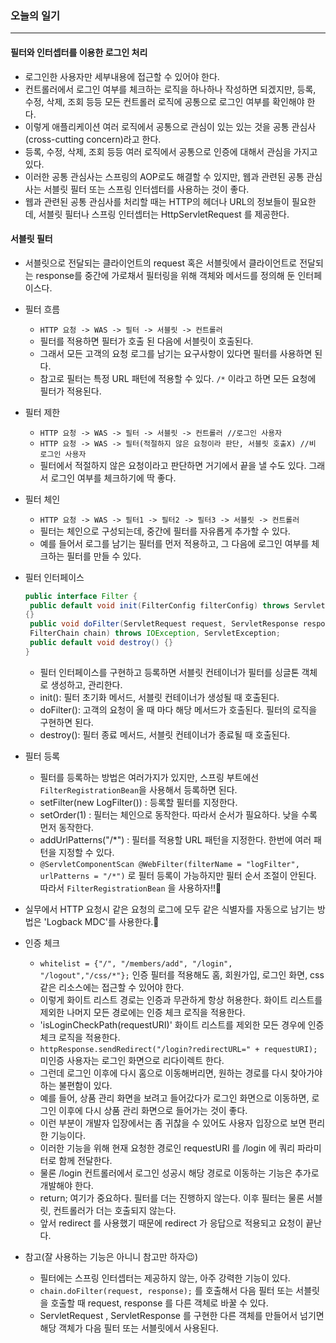 
### 오늘의 일기
---
#### 필터와 인터셉터를 이용한 로그인 처리
+ 로그인한 사용자만 세부내용에 접근할 수 있어야 한다.
+ 컨트롤러에서 로그인 여부를 체크하는 로직을 하나하나 작성하면 되겠지만, 등록, 수정, 삭제, 조회 등등 모든 컨트롤러 로직에 공통으로 로그인 여부를 확인해야 한다.
+ 이렇게 애플리케이션 여러 로직에서 공통으로 관심이 있는 있는 것을 공통 관심사(cross-cutting concern)라고 한다. 
+ 등록, 수정, 삭제, 조회 등등 여러 로직에서 공통으로 인증에 대해서 관심을 가지고 있다.
+ 이러한 공통 관심사는 스프링의 AOP로도 해결할 수 있지만, 웹과 관련된 공통 관심사는 서블릿 필터 또는 스프링 인터셉터를 사용하는 것이 좋다. 
+ 웹과 관련된 공통 관심사를 처리할 때는 HTTP의 헤더나 URL의 정보들이 필요한데, 서블릿 필터나 스프링 인터셉터는 HttpServletRequest 를 제공한다.

#### 서블릿 필터
+ 서블릿으로 전달되는 클라이언트의 request 혹은 서블릿에서 클라이언트로 전달되는 response를 중간에 가로채서 필터링을 위해 객체와 메서드를 정의해 둔 인터페이스다.
+ 필터 흐름
  + `HTTP 요청 -> WAS -> 필터 -> 서블릿 -> 컨트롤러`
  + 필터를 적용하면 필터가 호출 된 다음에 서블릿이 호출된다. 
  + 그래서 모든 고객의 요청 로그를 남기는 요구사항이 있다면 필터를 사용하면 된다. 
  + 참고로 필터는 특정 URL 패턴에 적용할 수 있다. `/*` 이라고 하면 모든 요청에 필터가 적용된다.
+ 필터 제한
  + `HTTP 요청 -> WAS -> 필터 -> 서블릿 -> 컨트롤러 //로그인 사용자`
  + `HTTP 요청 -> WAS -> 필터(적절하지 않은 요청이라 판단, 서블릿 호출X) //비 로그인 사용자`
  + 필터에서 적절하지 않은 요청이라고 판단하면 거기에서 끝을 낼 수도 있다. 그래서 로그인 여부를 체크하기에 딱 좋다.
+ 필터 체인
  + `HTTP 요청 -> WAS -> 필터1 -> 필터2 -> 필터3 -> 서블릿 -> 컨트롤러`
  + 필터는 체인으로 구성되는데, 중간에 필터를 자유롭게 추가할 수 있다. 
  + 예를 들어서 로그를 남기는 필터를 먼저 적용하고, 그 다음에 로그인 여부를 체크하는 필터를 만들 수 있다.

+ 필터 인터페이스
  ```java
  public interface Filter {
   public default void init(FilterConfig filterConfig) throws ServletException 
  {}
   public void doFilter(ServletRequest request, ServletResponse response,
   FilterChain chain) throws IOException, ServletException;
   public default void destroy() {}
  }
  ```
  + 필터 인터페이스를 구현하고 등록하면 서블릿 컨테이너가 필터를 싱글톤 객체로 생성하고, 관리한다.
  + init(): 필터 초기화 메서드, 서블릿 컨테이너가 생성될 때 호출된다.
  + doFilter(): 고객의 요청이 올 때 마다 해당 메서드가 호출된다. 필터의 로직을 구현하면 된다.
  + destroy(): 필터 종료 메서드, 서블릿 컨테이너가 종료될 때 호출된다.
+ 필터 등록
  + 필터를 등록하는 방법은 여러가지가 있지만, 스프링 부트에선 `FilterRegistrationBean`을 사용해서 등록하면 된다.
  + setFilter(new LogFilter()) : 등록할 필터를 지정한다.
  + setOrder(1) : 필터는 체인으로 동작한다. 따라서 순서가 필요하다. 낮을 수록 먼저 동작한다.
  + addUrlPatterns("/*") : 필터를 적용할 URL 패턴을 지정한다. 한번에 여러 패턴을 지정할 수 있다.
  + `@ServletComponentScan @WebFilter(filterName = "logFilter", urlPatterns = "/*")` 로 필터 등록이 가능하지만 필터 순서 조절이 안된다. 따라서 `FilterRegistrationBean` 을 사용하자!!🎃
+ 실무에서 HTTP 요청시 같은 요청의 로그에 모두 같은 식별자를 자동으로 남기는 방법은 'Logback MDC'를 사용한다.🎃

+ 인증 체크
  + `whitelist = {"/", "/members/add", "/login", "/logout","/css/*"};` 인증 필터를 적용해도 홈, 회원가입, 로그인 화면, css 같은 리소스에는 접근할 수 있어야 한다. 
  + 이렇게 화이트 리스트 경로는 인증과 무관하게 항상 허용한다. 화이트 리스트를 제외한 나머지 모든 경로에는 인증 체크 로직을 적용한다.
  + 'isLoginCheckPath(requestURI)' 화이트 리스트를 제외한 모든 경우에 인증 체크 로직을 적용한다.
  + `httpResponse.sendRedirect("/login?redirectURL=" + requestURI);` 미인증 사용자는 로그인 화면으로 리다이렉트 한다. 
  + 그런데 로그인 이후에 다시 홈으로 이동해버리면, 원하는 경로를 다시 찾아가야 하는 불편함이 있다. 
  + 예를 들어, 상품 관리 화면을 보려고 들어갔다가 로그인 화면으로 이동하면, 로그인 이후에 다시 상품 관리 화면으로 들어가는 것이 좋다. 
  + 이런 부분이 개발자 입장에서는 좀 귀찮을 수 있어도 사용자 입장으로 보면 편리한 기능이다. 
  + 이러한 기능을 위해 현재 요청한 경로인 requestURI 를 /login 에 쿼리 파라미터로 함께 전달한다. 
  + 물론 /login 컨트롤러에서 로그인 성공시 해당 경로로 이동하는 기능은 추가로 개발해야 한다.
  + return; 여기가 중요하다. 필터를 더는 진행하지 않는다. 이후 필터는 물론 서블릿, 컨트롤러가 더는 호출되지 않는다. 
  + 앞서 redirect 를 사용했기 때문에 redirect 가 응답으로 적용되고 요청이 끝난다.

+ 참고(잘 사용하는 기능은 아니니 참고만 하자😉)
  + 필터에는 스프링 인터셉터는 제공하지 않는, 아주 강력한 기능이 있다.
  +  `chain.doFilter(request, response);` 를 호출해서 다음 필터 또는 서블릿을 호출할 때 request, response 를 다른 객체로 바꿀 수 있다. 
  +  ServletRequest , ServletResponse 를 구현한 다른 객체를 만들어서 넘기면 해당 객체가 다음 필터 또는 서블릿에서 사용된다. 










